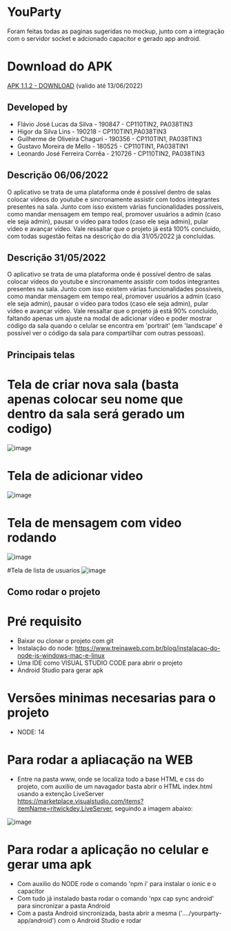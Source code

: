 
# YouParty

Foram feitas todas as paginas sugeridas no mockup, junto com a integração com o servidor socket 
e adcionado capacitor e gerado app android. 

# Download do APK

[APK 1.1.2 - DOWNLOAD](https://we.tl/t-sTmqpkJGFp) (valido até 13/06/2022)

## Developed by
- Flávio José Lucas da Silva - 190847 - CP110TIN2, PA038TIN3
- Higor da Silva Lins - 190218 - CP110TIN1,PA038TIN3
- Guilherme de Oliveira Chaguri - 190356 - CP110TIN1, PA038TIN3
- Gustavo Moreira de Mello - 180525 - CP110TIN1, PA038TIN1
- Leonardo José Ferreira Corrêa - 210726 - CP110TIN2, PA038TIN3

## Descrição 06/06/2022

O aplicativo se trata de uma plataforma onde é possível dentro de salas colocar vídeos do youtube e sincronamente assistir com todos integrantes presentes na sala. Junto com isso existem várias funcionalidades possíveis, como mandar mensagem em tempo real, promover usuários a admin (caso ele seja admin), pausar o vídeo para todos (caso ele seja admin), pular vídeo e avançar vídeo. Vale ressaltar que o projeto já está 100% concluído, com todas sugestão feitas na descrição do dia 31/05/2022 já concluidas. 

## Descrição 31/05/2022

O aplicativo se trata de uma plataforma onde é possível dentro de salas colocar vídeos do youtube e sincronamente assistir com todos integrantes presentes na sala. Junto com isso existem várias funcionalidades possíveis, como mandar mensagem em tempo real, promover usuários a admin (caso ele seja admin), pausar o vídeo para todos (caso ele seja admin), pular vídeo e avançar vídeo. Vale ressaltar que o projeto já está 90% concluído, faltando apenas um ajuste na modal de adicionar vídeo e poder mostrar código da sala quando o celular se encontra em 'portrait' (em 'landscape' é possível ver o código da sala para compartilhar com outras pessoas).

## Principais telas

# Tela de criar nova sala (basta apenas colocar seu nome que dentro da sala será gerado um codigo)
![image](https://user-images.githubusercontent.com/52553781/170142248-41f914a6-0376-415e-9c08-e128901f2593.png)

# Tela de adicionar video 
![image](https://user-images.githubusercontent.com/52553781/170142384-7af647ae-cf90-4e9f-8baa-955d76c1057a.png)

# Tela de mensagem com video rodando
![image](https://user-images.githubusercontent.com/52553781/170142456-bc001673-d911-4668-9007-090d807309e4.png)

#Tela de lista de usuarios
![image](https://user-images.githubusercontent.com/52553781/170142510-9402f77d-05fd-47ad-8370-95fdfa0c051e.png)

## Como rodar o projeto

# Pré requisito

- Baixar ou clonar o projeto com git
- Instalação do node: https://www.treinaweb.com.br/blog/instalacao-do-node-js-windows-mac-e-linux
- Uma IDE como VISUAL STUDIO CODE para abrir o projeto
- Android Studio para gerar apk

# Versões minimas necesarias para o projeto

- NODE: 14

# Para rodar a apliacação na WEB

- Entre na pasta www, onde se localiza todo a base HTML e css do projeto, com auxilio de um navagador basta abrir o HTML index.html usando a extenção LiveServer https://marketplace.visualstudio.com/items?itemName=ritwickdey.LiveServer, seguindo a imagem abaixo:

![image](https://user-images.githubusercontent.com/52553781/172271361-81787b4d-d4c8-42ea-8e49-343f82d8e3aa.png)

# Para rodar a aplicação no celular e gerar uma apk

- Com auxilio do NODE rode o comando 'npm i' para instalar o ionic e o capacitor
- Com tudo já instalado basta rodar o comando 'npx cap sync android' para sincronizar a pasta Android
- Com a pasta Android sincronizada, basta abrir a mesma ('..../yourparty-app/android') com o Android Studio e rodar


